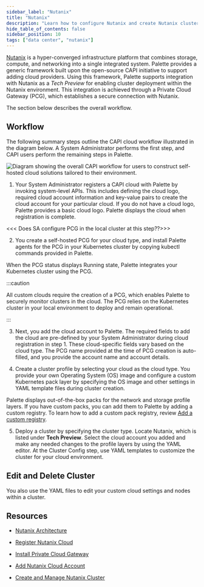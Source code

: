 ```yaml
---
sidebar_label: "Nutanix"
title: "Nutanix"
description: "Learn how to configure Nutanix and create Nutanix clusters in Palette."
hide_table_of_contents: false
sidebar_position: 10
tags: ["data center", "nutanix"]
---
```


[Nutanix](https://www.nutanix.com/what-we-do) is a hyper-converged infrastructure platform that combines storage, compute, and networking into a single integrated system. Palette provides a generic framework built upon the open-source CAPI initiative to support adding cloud providers. Using this framework, Palette supports integration with Nutanix as a *Tech Preview* for enabling cluster deployment within the Nutanix environment. This integration is achieved through a Private Cloud Gateway (PCG), which establishes a secure connection with Nutanix.

The section below describes the overall workflow. 

## Workflow

The following summary steps outline the CAPI cloud workflow illustrated in the diagram below. A System Administrator performs the first step, and CAPI users perform the remaining steps in Palette.

![Diagram showing the overall CAPI workflow for users to construct self-hosted cloud solutions tailored to their environment.](/clusters_data-center_nutanix_workflow.png)

1. Your System Administrator registers a CAPI cloud with Palette by invoking system-level APIs. This includes defining the cloud logo, required cloud account information and key-value pairs to create the cloud account for your particular cloud. If you do not have a cloud logo, Palette provides a basic cloud logo. Palette displays the cloud when registration is complete. 

<<< Does SA configure PCG in the local cluster at this step??>>>

2. You create a self-hosted PCG for your cloud type, and install Palette agents for the PCG in your Kubernetes cluster by copying kubectl commands provided in Palette.

  When the PCG status displays Running state, Palette integrates your Kubernetes cluster using the PCG.

  :::caution

  All custom clouds require the creation of a PCG, which enables Palette to securely monitor clusters in the cloud. The PCG relies on the Kubernetes cluster in your local environment to deploy and remain operational.

  :::

3. Next, you add the cloud account to Palette. The required fields to add the cloud are pre-defined by your System Administrator during cloud registration in step 1. These cloud-specific fields vary based on the cloud type. The PCG name provided at the time of PCG creation is auto-filled, and you provide the account name and account details.

4. Create a cluster profile by selecting your cloud as the cloud type. You provide your own Operating System (OS) image and configure a custom Kubernetes pack layer by specifying the OS image and other settings in YAML template files during cluster creation. 

  Palette displays out-of-the-box packs for the network and storage profile layers. If you have custom packs, you can add them to Palette by adding a custom registry. To learn how to add a custom pack registry, review [Add a custom registry](https://docs.spectrocloud.com/registries-and-packs/adding-a-custom-registry/#configure-a-custom-pack-registry-in-palette).

<!-- OR

Create a cluster profile by selecting your cloud as the cloud type. 


<<< Alternatively, you can provide your OS image by copying it to the provided YAML file.>>> <<<Is this correct? Will the YAML editor be blank for user to copy/paste their own image??>>> -->

5. Deploy a cluster by specifying the cluster type. Locate Nutanix, which is listed under **Tech Preview**. Select the cloud account you added and make any needed changes to the profile layers by using the YAML editor. At the Cluster Config step, use YAML templates to customize the cluster for your cloud environment. 

<!-- Configure the control plane node and worker nodes in the provided YAML files, specifying the node pool name and the number of nodes in the pool. -->

## Edit and Delete Cluster

You also use the YAML files to edit your custom cloud settings and nodes within a cluster.



## Resources

- [Nutanix Architecture](architecture.md)

- [Register Nutanix Cloud](register-nutanix-cloud.md)

- [Install Private Cloud Gateway](install-pcg.md)

- [Add Nutanix Cloud Account](add-nutanix-cloud-account.md)

- [Create and Manage Nutanix Cluster](create-manage-nutanix-cluster.md)

